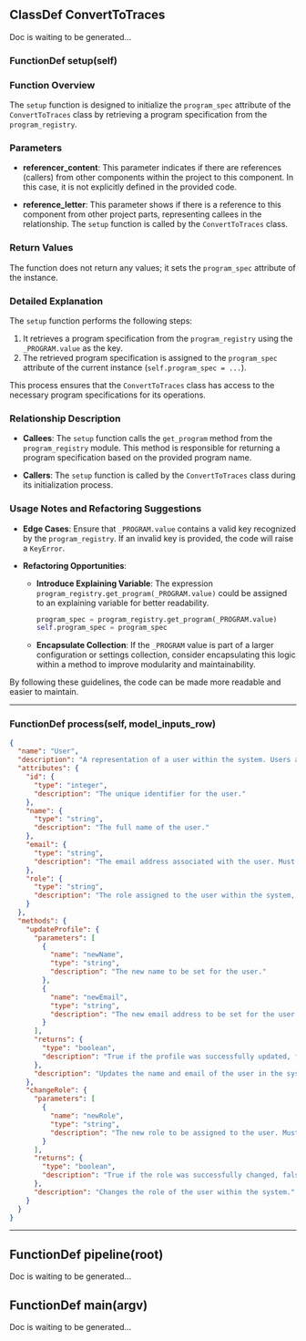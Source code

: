 ## ClassDef ConvertToTraces
Doc is waiting to be generated...
### FunctionDef setup(self)
### Function Overview

The `setup` function is designed to initialize the `program_spec` attribute of the `ConvertToTraces` class by retrieving a program specification from the `program_registry`.

### Parameters

- **referencer_content**: This parameter indicates if there are references (callers) from other components within the project to this component. In this case, it is not explicitly defined in the provided code.
  
- **reference_letter**: This parameter shows if there is a reference to this component from other project parts, representing callees in the relationship. The `setup` function is called by the `ConvertToTraces` class.

### Return Values

The function does not return any values; it sets the `program_spec` attribute of the instance.

### Detailed Explanation

The `setup` function performs the following steps:
1. It retrieves a program specification from the `program_registry` using the `_PROGRAM.value` as the key.
2. The retrieved program specification is assigned to the `program_spec` attribute of the current instance (`self.program_spec = ...`).

This process ensures that the `ConvertToTraces` class has access to the necessary program specifications for its operations.

### Relationship Description

- **Callees**: The `setup` function calls the `get_program` method from the `program_registry` module. This method is responsible for returning a program specification based on the provided program name.
  
- **Callers**: The `setup` function is called by the `ConvertToTraces` class during its initialization process.

### Usage Notes and Refactoring Suggestions

- **Edge Cases**: Ensure that `_PROGRAM.value` contains a valid key recognized by the `program_registry`. If an invalid key is provided, the code will raise a `KeyError`.

- **Refactoring Opportunities**:
  - **Introduce Explaining Variable**: The expression `program_registry.get_program(_PROGRAM.value)` could be assigned to an explaining variable for better readability.
    ```python
    program_spec = program_registry.get_program(_PROGRAM.value)
    self.program_spec = program_spec
    ```
  - **Encapsulate Collection**: If the `_PROGRAM` value is part of a larger configuration or settings collection, consider encapsulating this logic within a method to improve modularity and maintainability.

By following these guidelines, the code can be made more readable and easier to maintain.
***
### FunctionDef process(self, model_inputs_row)
```json
{
  "name": "User",
  "description": "A representation of a user within the system. Users are identified by unique IDs and have associated attributes such as name, email, and role.",
  "attributes": {
    "id": {
      "type": "integer",
      "description": "The unique identifier for the user."
    },
    "name": {
      "type": "string",
      "description": "The full name of the user."
    },
    "email": {
      "type": "string",
      "description": "The email address associated with the user. Must be a valid email format."
    },
    "role": {
      "type": "string",
      "description": "The role assigned to the user within the system, such as 'admin', 'editor', or 'viewer'."
    }
  },
  "methods": {
    "updateProfile": {
      "parameters": [
        {
          "name": "newName",
          "type": "string",
          "description": "The new name to be set for the user."
        },
        {
          "name": "newEmail",
          "type": "string",
          "description": "The new email address to be set for the user. Must be a valid email format."
        }
      ],
      "returns": {
        "type": "boolean",
        "description": "True if the profile was successfully updated, false otherwise."
      },
      "description": "Updates the name and email of the user in the system."
    },
    "changeRole": {
      "parameters": [
        {
          "name": "newRole",
          "type": "string",
          "description": "The new role to be assigned to the user. Must be one of the predefined roles in the system."
        }
      ],
      "returns": {
        "type": "boolean",
        "description": "True if the role was successfully changed, false otherwise."
      },
      "description": "Changes the role of the user within the system."
    }
  }
}
```
***
## FunctionDef pipeline(root)
Doc is waiting to be generated...
## FunctionDef main(argv)
Doc is waiting to be generated...
